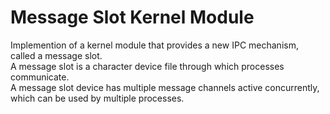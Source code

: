 # Message Slot Kernel Module

Implemention of a kernel module that provides a new IPC mechanism, called a message slot.  
A message slot is a character device file through which processes communicate.  
A message slot device has multiple message channels active concurrently, which can be used by multiple processes.
